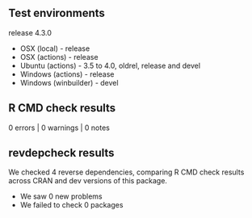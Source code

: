 ## Test environments

release 4.3.0

* OSX (local) - release
* OSX (actions) - release
* Ubuntu (actions) - 3.5 to 4.0, oldrel, release and devel
* Windows (actions) - release
* Windows (winbuilder) - devel

## R CMD check results

0 errors | 0 warnings | 0 notes

## revdepcheck results

We checked 4 reverse dependencies, comparing R CMD check results across CRAN and dev versions of this package.

 * We saw 0 new problems
 * We failed to check 0 packages
